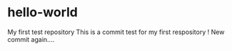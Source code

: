 # hello-world
My first test repository
This is a commit test for my first respository !
New commit again....
